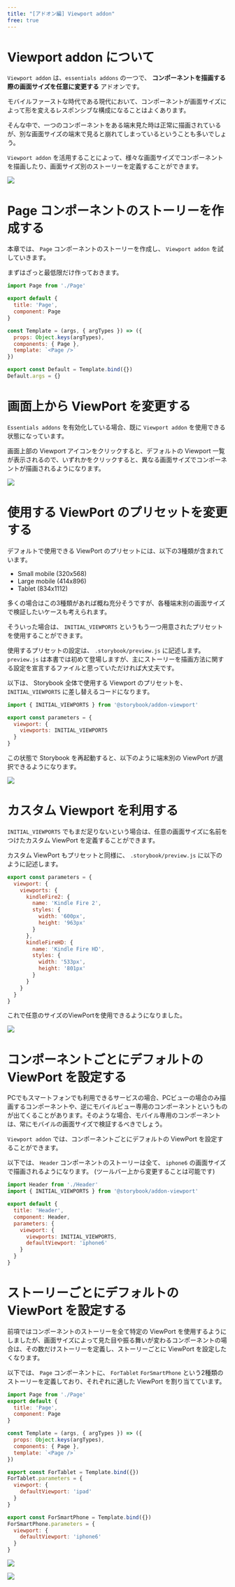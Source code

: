 ```yaml
---
title: "[アドオン編] Viewport addon"
free: true
---
```


# Viewport addon について

`Viewport addon` は、`essentials addons` の一つで、 **コンポーネントを描画する際の画面サイズを任意に変更する** アドオンです。

モバイルファーストな時代である現代において、コンポーネントが画面サイズによって形を変えるレスポンシブな構成になることはよくあります。

そんな中で、一つのコンポーネントをある端末見た時は正常に描画されているが、別な画面サイズの端末で見ると崩れてしまっているということも多いでしょう。

`Viewport addon` を活用することによって、様々な画面サイズでコンポーネントを描画したり、画面サイズ別のストーリーを定義することができます。

![](https://storage.googleapis.com/zenn-user-upload/dnms93yab03xzi02ie97rc7yykys)

# Page コンポーネントのストーリーを作成する

本章では、 `Page` コンポーネントのストーリーを作成し、 `Viewport addon` を試していきます。

まずはざっと最低限だけ作っておきます。

```js:src/components/Page.stories.js
import Page from './Page'

export default {
  title: 'Page',
  component: Page
}

const Template = (args, { argTypes }) => ({
  props: Object.keys(argTypes),
  components: { Page },
  template: `<Page />`
})

export const Default = Template.bind({})
Default.args = {}
```

# 画面上から ViewPort を変更する

`Essentials addons` を有効化している場合、既に `Viewport addon` を使用できる状態になっています。

画面上部の Viewport アイコンをクリックすると、デフォルトの Viewport 一覧が表示されるので、いずれかをクリックすると、異なる画面サイズでコンポーネントが描画されるようになります。

![](https://storage.googleapis.com/zenn-user-upload/cwi2ivzckhca2rk4iggheysmr7rv)

# 使用する ViewPort のプリセットを変更する

デフォルトで使用できる ViewPort のプリセットには、以下の3種類が含まれています。

- Small mobile (320x568)
- Large mobile (414x896)
- Tablet (834x1112)

多くの場合はこの3種類があれば概ね充分そうですが、各種端末別の画面サイズで検証したいケースも考えられます。

そういった場合は、 `INITIAL_VIEWPORTS` というもう一つ用意されたプリセットを使用することができます。

使用するプリセットの設定は、 `.storybook/preview.js` に記述します。 `preview.js` は本書では初めて登場しますが、主にストーリーを描画方法に関する設定を宣言するファイルと思っていただければ大丈夫です。

以下は、 Storybook 全体で使用する Viewport のプリセットを、 `INITIAL_VIEWPORTS` に差し替えるコードになります。

```js:.storybook/preview.js
import { INITIAL_VIEWPORTS } from '@storybook/addon-viewport'

export const parameters = {
  viewport: {
    viewports: INITIAL_VIEWPORTS
  }
}
```

この状態で Storybook を再起動すると、以下のように端末別の ViewPort が選択できるようになります。

![](https://storage.googleapis.com/zenn-user-upload/fmuyoupeuclrmsza72x9e1t36x8a)

# カスタム Viewport を利用する

`INITIAL_VIEWPORTS` でもまだ足りないという場合は、任意の画面サイズに名前をつけたカスタム ViewPort を定義することができます。

カスタム ViewPort もプリセットと同様に、 `.storybook/preview.js` に以下のように記述します。

```js:.storybook/preview.js
export const parameters = {
  viewport: {
    viewports: {
      kindleFire2: {
        name: 'Kindle Fire 2',
        styles: {
          width: '600px',
          height: '963px'
        }
      },
      kindleFireHD: {
        name: 'Kindle Fire HD',
        styles: {
          width: '533px',
          height: '801px'
        }
      }
    }
  }
}
```

これで任意のサイズのViewPortを使用できるようになりました。

![](https://storage.googleapis.com/zenn-user-upload/bs2tmd5h4lcx1kctugpsqs939yzu)

# コンポーネントごとにデフォルトの ViewPort を設定する

PCでもスマートフォンでも利用できるサービスの場合、PCビューの場合のみ描画するコンポーネントや、逆にモバイルビュー専用のコンポーネントというものが出てくることがあります。そのような場合、モバイル専用のコンポーネントは、常にモバイルの画面サイズで検証するべきでしょう。

`Viewport addon` では、コンポーネントごとにデフォルトの ViewPort を設定することができます。

以下では、 `Header` コンポーネントのストーリーは全て、 `iphone6` の画面サイズで描画されるようになります。 (ツールバー上から変更することは可能です)

```js:src/components/Header.stories.js
import Header from './Header'
import { INITIAL_VIEWPORTS } from '@storybook/addon-viewport'

export default {
  title: 'Header',
  component: Header,
  parameters: {
    viewport: {
      viewports: INITIAL_VIEWPORTS,
      defaultViewport: 'iphone6'
    }
  }
}
```

# ストーリーごとにデフォルトの ViewPort を設定する

前項ではコンポーネントのストーリーを全て特定の ViewPort を使用するようにしましたが、画面サイズによって見た目や振る舞いが変わるコンポーネントの場合は、その数だけストーリーを定義し、ストーリーごとに ViewPort を設定したくなります。

以下では、 `Page` コンポーネントに、 `ForTablet` `ForSmartPhone` という2種類のストーリーを定義しており、それぞれに適した ViewPort を割り当てています。

```js:src/components/Page.stories.js
import Page from './Page'
export default {
  title: 'Page',
  component: Page
}

const Template = (args, { argTypes }) => ({
  props: Object.keys(argTypes),
  components: { Page },
  template: `<Page />`
})

export const ForTablet = Template.bind({})
ForTablet.parameters = {
  viewport: {
    defaultViewport: 'ipad'
  }
}

export const ForSmartPhone = Template.bind({})
ForSmartPhone.parameters = {
  viewport: {
    defaultViewport: 'iphone6'
  }
}
```

![](https://storage.googleapis.com/zenn-user-upload/bu91f03gzpse38thf3ycfr3pnvqv)

![](https://storage.googleapis.com/zenn-user-upload/xj2onry4jvpoj0404uw1o2dw3uq4)